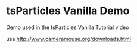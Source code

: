 # tsParticles Vanilla Demo

Demo used in the tsParticles Vanilla Tutorial video



usa http://www.cameramouse.org/downloads.html
